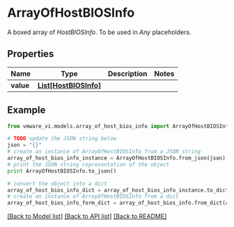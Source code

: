 # ArrayOfHostBIOSInfo

A boxed array of *HostBIOSInfo*. To be used in *Any* placeholders. 

## Properties
Name | Type | Description | Notes
------------ | ------------- | ------------- | -------------
**value** | [**List[HostBIOSInfo]**](HostBIOSInfo.md) |  | 

## Example

```python
from vmware_vi.models.array_of_host_bios_info import ArrayOfHostBIOSInfo

# TODO update the JSON string below
json = "{}"
# create an instance of ArrayOfHostBIOSInfo from a JSON string
array_of_host_bios_info_instance = ArrayOfHostBIOSInfo.from_json(json)
# print the JSON string representation of the object
print ArrayOfHostBIOSInfo.to_json()

# convert the object into a dict
array_of_host_bios_info_dict = array_of_host_bios_info_instance.to_dict()
# create an instance of ArrayOfHostBIOSInfo from a dict
array_of_host_bios_info_form_dict = array_of_host_bios_info.from_dict(array_of_host_bios_info_dict)
```
[[Back to Model list]](../README.md#documentation-for-models) [[Back to API list]](../README.md#documentation-for-api-endpoints) [[Back to README]](../README.md)


